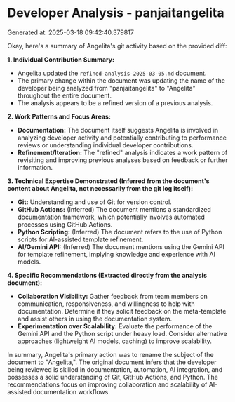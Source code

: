 # Developer Analysis - panjaitangelita
Generated at: 2025-03-18 09:42:40.379817

Okay, here's a summary of Angelita's git activity based on the provided diff:

**1. Individual Contribution Summary:**

*   Angelita updated the `refined-analysis-2025-03-05.md` document.
*   The primary change within the document was updating the name of the developer being analyzed from "panjaitangelita" to "Angelita" throughout the entire document.
*   The analysis appears to be a refined version of a previous analysis.

**2. Work Patterns and Focus Areas:**

*   **Documentation:** The document itself suggests Angelita is involved in analyzing developer activity and potentially contributing to performance reviews or understanding individual developer contributions.
*   **Refinement/Iteration:** The "refined" analysis indicates a work pattern of revisiting and improving previous analyses based on feedback or further information.

**3. Technical Expertise Demonstrated (Inferred from the document's content about Angelita, not necessarily from the git log itself):**

*   **Git:**  Understanding and use of Git for version control.
*   **GitHub Actions:** (Inferred) The document mentions a standardized documentation framework, which potentially involves automated processes using GitHub Actions.
*   **Python Scripting:** (Inferred) The document refers to the use of Python scripts for AI-assisted template refinement.
*   **AI/Gemini API:** (Inferred) The document mentions using the Gemini API for template refinement, implying knowledge and experience with AI models.

**4. Specific Recommendations (Extracted directly from the analysis document):**

*   **Collaboration Visibility:** Gather feedback from team members on communication, responsiveness, and willingness to help with documentation.  Determine if they solicit feedback on the meta-template and assist others in using the documentation system.
*   **Experimentation over Scalability:** Evaluate the performance of the Gemini API and the Python script under heavy load.  Consider alternative approaches (lightweight AI models, caching) to improve scalability.

In summary, Angelita's primary action was to rename the subject of the document to "Angelita,". The original document infers that the developer being reviewed is skilled in documentation, automation, AI integration, and possesses a solid understanding of Git, GitHub Actions, and Python. The recommendations focus on improving collaboration and scalability of AI-assisted documentation workflows.
